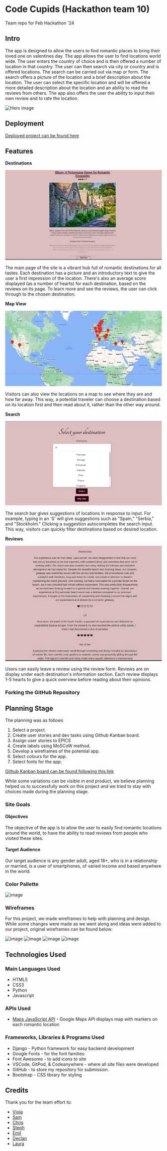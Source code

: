 
# Code Cupids (Hackathon team 10)
Team repo for Feb Hackathon '24

## **Intro**
The app is designed to allow the users to find romantic places to bring their loved one on valentines day. The app allows the user to find locations world wide. The user enters the country of choice and is then offered a number of location in that country. The user can then search via city or country and is offered locations. The search can be carried out via map or form. The search offers a picture of the location and a brief description about the location. The user can select the specific location and will be offered a more detailed description about the location and an ability to read the reviews from others. The app also offers the user the ability to input their own review and to rate the location.

![Hero image](static/images/home-page-collage-heart.png)

## **Deployment**

[Deployed project can be found here](https://travelcupid-8ccb9d827f84.herokuapp.com/)

## Features

__Destinations__

![Destinations](documentation/features-2.png)

The main page of the site is a vibrant hub full of romantic destinations for all tastes.
Each destination has a picture and an introductory text to give the user a first impression of the location.
There's also an average score displayed (as a number of hearts) for each destination, based on the reviews on its page.
To learn more and see the reviews, the user can click through to the chosen destination.

__Map View__

![Map](documentation/features-3.png)

Visitors can also view the locations on a map to see where they are and how far away.
This way, a potential traveler can choose a destination based on its location first and then read about it,
rather than the other way around.

__Search__

![Search bar](documentation/features-1.png)

The search bar gives suggestions of locations in response to input.
For example, typing in an 'S' will give suggestions such as "Spain," "Serbia," and "Stockholm."
Clicking a suggestion autocompletes the search input. This way, visitors can quickly filter destinations based on desired location.

__Reviews__

![Reviews](documentation/features-4.png)

Users can easily leave a review using the review form. Reviews are on display under each destination's information section.
Each review displays 1-5 hearts to give a quick overview before reading about their opinions.

### Forking the GitHub Repository

## **Planning Stage**
The planning was as follows
  1. Select a project.
  2. Create user stories and dev tasks using Github Kanban board.
  3. Assign user stories to EPICS
  4. Create labels using MoSCoW method.
  6. Develop a wireframes of the potential app.
  7. Select colours for the app.
  8. Select fonts for the app.

[Github Kanban board can be found following this link](https://github.com/users/SamMartin92/projects/6)

While some variations can be visible in end product, we believe planning helped us to successfully work on this project and we tried to stay with choices made during the planning stage.

### **Site Goals**

#### Objectives

The objective of the app is to allow the user to easily find romantic locations around the world, to have the ability to read reviews from people who visited these sites.

#### Target Audience
Our target audience is any gender adult, aged 18+, who is in a relationship or married, is a user of smartphones, of varied income and based anywhere in the world. 

### Color Pallette

![image](https://github.com/SamMartin92/hackathon-team-10/assets/119152450/998ced7e-626e-42e2-8a2a-a51fc488262a)

### **Wireframes**

For this project, we made wireframes to help with planning and design. While some changes were made as we went along and ideas were added to our project, original wireframes can be found below:

![image](https://github.com/SamMartin92/hackathon-team-10/assets/99427270/6373ec12-7f0f-4913-ba9e-907847d9de61)
![image](https://github.com/SamMartin92/hackathon-team-10/assets/99427270/2fe37af1-dccd-4438-8a62-87a7f9633d2a)
![image](https://github.com/SamMartin92/hackathon-team-10/assets/99427270/d80ad823-cb26-4ca9-96c7-7086bf75af78)
![image](https://github.com/SamMartin92/hackathon-team-10/assets/99427270/56256a45-e9a4-49f7-bc2f-d94643b1669a)

## Technologies Used

### Main Languages Used

- HTML5
- CSS3
- Python
- Javascript

### APIs Used
- [Maps JavaScript API](https://developers.google.com/maps/documentation/javascript/overview) - Google Maps API displays map with markers on each romantic location

### Frameworks, Libraries & Programs Used

- Django - Python framework for easy backend development
- Google Fonts - for the font families:
- Font Awesome - to add icons to site
- VSCode, GitPod, & Codeanywhere - where all site files were developed 
- GitHub - to store my repository for submission.
- Bootstrap - CSS library for styling

## **Credits**
Thank you for the team effort to:

* [Viola](https://github.com/violaberg)
* [Sam](https://github.com/SamMartin92)
* [Chris](https://github.com/CMed01)
* [Steph](https://github.com/StephShobiye)
* [Emil](https://github.com/EmilionR)
* [Declan](https://github.com/Declan444)
* [Laura](https://github.com/laurakond)

